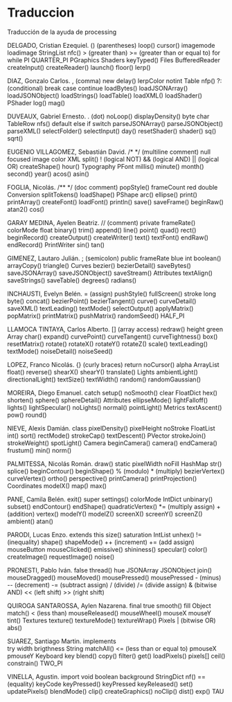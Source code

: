 # Traduccion
Traducción de la ayuda de processing

DELGADO, Cristian Ezequiel.
	() (parentheses)
	loop()
	cursor()
	imagemode
	loadimage
	StringList
	nfc()
	> (greater than)
	>= (greater than or equal to)
	for
	while
	PI
	QUARTER_PI
	PGraphics
	Shaders
	keyTyped()
	Files
	BufferedReader
	createInput()
	createReader()
	launch()
	floor()
	lerp()


DIAZ, Gonzalo Carlos.
	, (comma)
	new
	delay()
	lerpColor
	notint
	Table
	nfp()
	?: (conditional)
	break
	case
	continue
	loadBytes()
	loadJSONArray()
	loadJSONObject()
	loadStrings()
	loadTable()
	loadXML()
	loadShader()
	PShader
	log()
	mag()


DUVEAUX, Gabriel Ernesto.
	. (dot)
	noLoop()
	displayDensity()
	byte
	char
	TableRow
	nfs()
	default
	else
	if
	switch
	parseJSONArray()
	parseJSONObject()
	parseXML()
	selectFolder()
	selectInput()
	day()
	resetShader()
	shader()
	sq()
	sqrt()

EUGENIO VILLAGOMEZ, Sebastián David.
	/* */ (multiline comment)
	null	
	focused
	image
	color
	XML
	split()
	! (logical NOT)
	&& (logical AND)
	|| (logical OR)
	createShape() 
	hour()
	Typography 
	PFont
	millis()
	minute()
	month()
	second()
	year()
	acos()
	asin()

FOGLIA, Nicolás.
	/** */ (doc comment)
  	popStyle()
	frameCount
	red
	double
	Conversion
	splitTokens()
	loadShape()
	PShape
	arc()
	ellipse()
	print()
	printArray()
	createFont()
	loadFont()
	println()
	save()
	saveFrame()
	beginRaw()
	atan2()
	cos()

GARAY MEDINA, Ayelen Beatriz.
	// (comment)
	private
	frameRate()
	colorMode
	float
	binary()
	trim()
	append()
	line()
	point()
	quad()
	rect()
	beginRecord()
	createOutput()
	createWriter()
	text()
	textFont()
	endRaw()
	endRecord()
	PrintWriter
	sin()
	tan()


GIMENEZ, Lautaro Julián.
	; (semicolon)
	public
	frameRate
	blue
	int
	boolean()
	arrayCopy()
	triangle()
	Curves
	bezier()
	bezierDetail()
	saveBytes()
	saveJSONArray()
	saveJSONObject()
	saveStream()
	Attributes
	textAlign()
	saveStrings()
	saveTable()
	degrees()
	radians()

INCHAUSTI, Evelyn Belén.
	= (assign)
	pushStyle()
	fullScreen()
	stroke
	long	
	byte()
	concat()
	bezierPoint()
	bezierTangent()
	curve()
	curveDetail()
	saveXML()
	textLeading()
	textMode()
	selectOutput()
	applyMatrix()
	popMatrix()
	printMatrix()
	pushMatrix()
	randomSeed()
	HALF_PI

LLAMOCA TINTAYA, Carlos Alberto.
	[] (array access)
	redraw()
	height
	green
	Array
	char()
	expand()
	curvePoint()
	curveTangent()
	curveTightness()
	box()
	resetMatrix()
	rotate()
	rotateX()
	rotateY()
	rotateZ()
	scale()
	textLeading()
	textMode()
	noiseDetail()
	noiseSeed()

LOPEZ, Franco Nicolás.
	{} (curly braces)
	return
	noCursor()
	alpha
	ArrayList
	float()
	reverse()
	shearX()
	shearY()
	translate()
	Lights
	ambientLight()
	directionalLight()
	textSize()
	textWidth()
	random()
	randomGaussian()

MOREIRA, Diego Emanuel.
	catch
	setup()
	noSmooth()
	clear
	FloatDict
	hex()
	shorten()
	sphere()
	sphereDetail()
	Attributes
	ellipseMode()
	lightFalloff()
	lights()
	lightSpecular()
	noLights()
	normal()
	pointLight()
	Metrics
	textAscent()
	pow()
	round()

NIEVE, Alexis Damián.
	class
	pixelDensity()
	pixelHeight
	noStroke
	FloatList
	int()
	sort()
	rectMode()
	strokeCap()
	textDescent()
	PVector
	strokeJoin()
	strokeWeight()
	spotLight()
	Camera
	beginCamera()
	camera()
	endCamera()
	frustum()
	min()
	norm()

PALMITESSA, Nicolás Román.
	draw()
	static
	pixelWidth
	noFill
	HashMap
	str()
	splice()
	beginContour()
	beginShape()
	% (modulo)
	* (multiply)
	bezierVertex()
	curveVertex()
	ortho()
	perspective()
	printCamera()
	printProjection()
	Coordinates
	modelX()
	map()
	max()

PANE, Camila Belén.
	exit()
	super
	settings()
	colorMode
	IntDict
	unbinary()
	subset()
	endContour()
	endShape()
	quadraticVertex()
	*= (multiply assign)
	+ (addition)
	vertex()
	modelY()
	modelZ()
	screenX()
	screenY()
	screenZ()
	ambient()
	atan()

PARODI, Lucas Enzo.
	extends
	this
	size()
	saturation
	IntList
	unhex()
	!= (inequality)
	shape()
	shapeMode()
	++ (increment)
	+= (add assign)
	mouseButton
	mouseClicked()
	emissive()
	shininess()
	specular()
	color()
	createImage()
	requestImage()
	noise()

PRONESTI, Pablo Iván.
	false
	thread()
	hue
	JSONArray
	JSONObject
	join()
	mouseDragged()
	mouseMoved()
	mousePressed()
	mousePressed
	- (minus)
	-- (decrement)
	-= (subtract assign)
	/ (divide)
	/= (divide assign)
	& (bitwise AND)
	<< (left shift)
	>> (right shift)
	
QUIROGA SANTAROSSA, Aylen Nazarena.
	final
	true
	smooth()
	fill
	Object
	match()
	< (less than)
	mouseReleased()
	mouseWheel()
	mouseX
	mouseY	
	tint()
	Textures
	texture()
	textureMode()
	textureWrap()
	Pixels
	| (bitwise OR)
	abs()

SUAREZ, Santiago Martin.
	implements	
	try
	width
	brigthness
	String
	matchAll()
	<= (less than or equal to)
	pmouseX
	pmouseY
	Keyboard
	key
	blend()
	copy()
	filter()
	get()
	loadPixels()
	pixels[]
	ceil()
	constrain()
	TWO_PI

VINELLA, Agustin.
	import
	void
	boolean
	background
	StringDict
	nf()
	== (equality)
	keyCode
	keyPressed()
	keyPressed
	keyReleased()
	set()
	updatePixels()
	blendMode()
	clip()
	createGraphics()
	noClip()
	dist()
	exp()
	TAU

